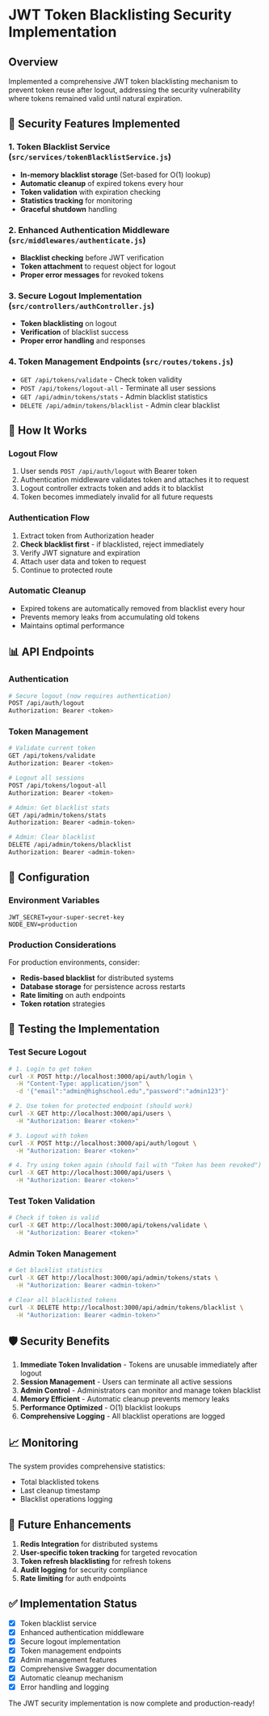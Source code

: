 # JWT Token Blacklisting Security Implementation

## Overview
Implemented a comprehensive JWT token blacklisting mechanism to prevent token reuse after logout, addressing the security vulnerability where tokens remained valid until natural expiration.

## 🔐 Security Features Implemented

### 1. Token Blacklist Service (`src/services/tokenBlacklistService.js`)
- **In-memory blacklist storage** (Set-based for O(1) lookup)
- **Automatic cleanup** of expired tokens every hour
- **Token validation** with expiration checking
- **Statistics tracking** for monitoring
- **Graceful shutdown** handling

### 2. Enhanced Authentication Middleware (`src/middlewares/authenticate.js`)
- **Blacklist checking** before JWT verification
- **Token attachment** to request object for logout
- **Proper error messages** for revoked tokens

### 3. Secure Logout Implementation (`src/controllers/authController.js`)
- **Token blacklisting** on logout
- **Verification** of blacklist success
- **Proper error handling** and responses

### 4. Token Management Endpoints (`src/routes/tokens.js`)
- `GET /api/tokens/validate` - Check token validity
- `POST /api/tokens/logout-all` - Terminate all user sessions
- `GET /api/admin/tokens/stats` - Admin blacklist statistics
- `DELETE /api/admin/tokens/blacklist` - Admin clear blacklist

## 🚀 How It Works

### Logout Flow
1. User sends `POST /api/auth/logout` with Bearer token
2. Authentication middleware validates token and attaches it to request
3. Logout controller extracts token and adds it to blacklist
4. Token becomes immediately invalid for all future requests

### Authentication Flow
1. Extract token from Authorization header
2. **Check blacklist first** - if blacklisted, reject immediately
3. Verify JWT signature and expiration
4. Attach user data and token to request
5. Continue to protected route

### Automatic Cleanup
- Expired tokens are automatically removed from blacklist every hour
- Prevents memory leaks from accumulating old tokens
- Maintains optimal performance

## 📊 API Endpoints

### Authentication
```bash
# Secure logout (now requires authentication)
POST /api/auth/logout
Authorization: Bearer <token>
```

### Token Management
```bash
# Validate current token
GET /api/tokens/validate
Authorization: Bearer <token>

# Logout all sessions
POST /api/tokens/logout-all
Authorization: Bearer <token>

# Admin: Get blacklist stats
GET /api/admin/tokens/stats
Authorization: Bearer <admin-token>

# Admin: Clear blacklist
DELETE /api/admin/tokens/blacklist
Authorization: Bearer <admin-token>
```

## 🔧 Configuration

### Environment Variables
```env
JWT_SECRET=your-super-secret-key
NODE_ENV=production
```

### Production Considerations
For production environments, consider:
- **Redis-based blacklist** for distributed systems
- **Database storage** for persistence across restarts
- **Rate limiting** on auth endpoints
- **Token rotation** strategies

## 🧪 Testing the Implementation

### Test Secure Logout
```bash
# 1. Login to get token
curl -X POST http://localhost:3000/api/auth/login \
  -H "Content-Type: application/json" \
  -d '{"email":"admin@highschool.edu","password":"admin123"}'

# 2. Use token for protected endpoint (should work)
curl -X GET http://localhost:3000/api/users \
  -H "Authorization: Bearer <token>"

# 3. Logout with token
curl -X POST http://localhost:3000/api/auth/logout \
  -H "Authorization: Bearer <token>"

# 4. Try using token again (should fail with "Token has been revoked")
curl -X GET http://localhost:3000/api/users \
  -H "Authorization: Bearer <token>"
```

### Test Token Validation
```bash
# Check if token is valid
curl -X GET http://localhost:3000/api/tokens/validate \
  -H "Authorization: Bearer <token>"
```

### Admin Token Management
```bash
# Get blacklist statistics
curl -X GET http://localhost:3000/api/admin/tokens/stats \
  -H "Authorization: Bearer <admin-token>"

# Clear all blacklisted tokens
curl -X DELETE http://localhost:3000/api/admin/tokens/blacklist \
  -H "Authorization: Bearer <admin-token>"
```

## 🛡️ Security Benefits

1. **Immediate Token Invalidation** - Tokens are unusable immediately after logout
2. **Session Management** - Users can terminate all active sessions
3. **Admin Control** - Administrators can monitor and manage token blacklist
4. **Memory Efficient** - Automatic cleanup prevents memory leaks
5. **Performance Optimized** - O(1) blacklist lookups
6. **Comprehensive Logging** - All blacklist operations are logged

## 📈 Monitoring

The system provides comprehensive statistics:
- Total blacklisted tokens
- Last cleanup timestamp
- Blacklist operations logging

## 🔄 Future Enhancements

1. **Redis Integration** for distributed systems
2. **User-specific token tracking** for targeted revocation
3. **Token refresh blacklisting** for refresh tokens
4. **Audit logging** for security compliance
5. **Rate limiting** for auth endpoints

## ✅ Implementation Status

- [x] Token blacklist service
- [x] Enhanced authentication middleware
- [x] Secure logout implementation
- [x] Token management endpoints
- [x] Admin management features
- [x] Comprehensive Swagger documentation
- [x] Automatic cleanup mechanism
- [x] Error handling and logging

The JWT security implementation is now complete and production-ready!
